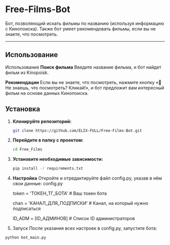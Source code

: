 # Free-Films-Bot

Бот, позволяющий искать фильмы по названию (используя информацию с Кинопоиска). Также бот умеет рекомендовать фильмы, если вы не знаете, что посмотреть.

---


## Использование

  Использование
  **Поиск фильма**
  Введите название фильма, и бот найдет фильм из Kinopoisk.
  
  **Рекомендации**
  Если вы не знаете, что посмотреть, нажмите кнопку «🌟Не знаешь, что посмотреть? Кликай!», и бот предложит вам интересный фильм на основе данных Кинопоиска.

## Установка

1. **Клонируйте репозиторий:**
   ```bash
   git clone https://github.com/ELIX-FULL/Free-Films-Bot.git

2. **Перейдите в папку с проектом:**
   ```bash
   cd Free_Films


3. **Установите необходимые зависимости:**
   ```bash
   pip install -r requirements.txt

4. **Настройка**
Откройте и отредактируйте файл config.py, указав в нём свои данные:
config.py

    token = 'ТОКЕН_ТГ_БОТА'        # Ваш токен бота
    
    chan = 'КАНАЛ_ДЛЯ_ПОДПИСКИ'   # Канал, на который нужно подписаться
    
    ID_ADM = [ID_АДМИНОВ]         # Список ID администраторов
    

6. Запуск
После указания всех настроек в config.py, запустите бота:
  ```bash
  python bot_main.py

